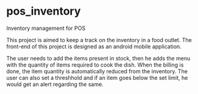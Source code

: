 # pos_inventory
Inventory management for POS

This project is aimed to keep a track on the inventory in a food outlet.
The front-end of this project is designed as an android mobile application.

The user needs to add the items present in stock, then he adds the menu with the quantity of items required to cook the dish. When the billing is done, the item quantity is automatically reduced from the inventory. The user can also set a threshhold and if an item goes below the set limit, he would get an alert regarding the same.
